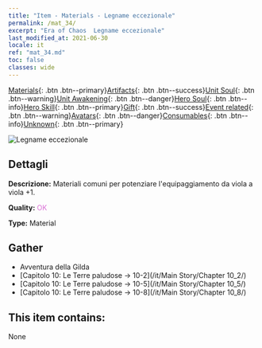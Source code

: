 ```yaml
---
title: "Item - Materials - Legname eccezionale"
permalink: /mat_34/
excerpt: "Era of Chaos  Legname eccezionale"
last_modified_at: 2021-06-30
locale: it
ref: "mat_34.md"
toc: false
classes: wide
---
```

 [Materials](/ItemsIT/){: .btn .btn--primary}[Artifacts](/ItemsIT/Artifacts/){: .btn .btn--success}[Unit Soul](/ItemsIT/UnitSoul/){: .btn .btn--warning}[Unit Awakening](/ItemsIT/UnitAwakening/){: .btn .btn--danger}[Hero Soul](/ItemsIT/HeroSoul/){: .btn .btn--info}[Hero Skill](/ItemsIT/HeroSkill/){: .btn .btn--primary}[Gift](/ItemsIT/Gift/){: .btn .btn--success}[Event related](/ItemsIT/Events/){: .btn .btn--warning}[Avatars](/ItemsIT/Avatars/){: .btn .btn--danger}[Consumables](/ItemsIT/Consumables/){: .btn .btn--info}[Unknown](/ItemsIT/Unknown/){: .btn .btn--primary}

 ![Legname eccezionale](/images/t/i_cailiao_mucai2.png)

## Dettagli
 **Descrizione:** Materiali comuni per potenziare l'equipaggiamento da viola a viola +1.

 **Quality:** <span style="color: #DA70D6">OK</span>

 **Type:** Material

## Gather

*    Avventura della Gilda 
*    [Capitolo 10: Le Terre paludose -> 10-2](/it/Main Story/Chapter 10_2/) 
*    [Capitolo 10: Le Terre paludose -> 10-5](/it/Main Story/Chapter 10_5/) 
*    [Capitolo 10: Le Terre paludose -> 10-8](/it/Main Story/Chapter 10_8/) 

## This item contains:

  None

